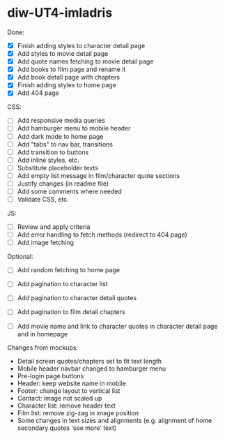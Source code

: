 # diw-UT4-imladris

Done:
- [x] Finish adding styles to character detail page
- [x] Add styles to movie detail page
- [x] Add quote names fetching to movie detail page
- [x] Add books to film page and rename it
- [x] Add book detail page with chapters
- [x] Finish adding styles to home page
- [x] Add 404 page

CSS:
- [ ] Add responsive media queries
- [ ] Add hamburger menu to mobile header
- [ ] Add dark mode to home page
- [ ] Add "tabs" to nav bar, transitions
- [ ] Add transition to buttons
- [ ] Add inline styles, etc.
- [ ] Substitute placeholder texts
- [ ] Add empty list message in film/character quote sections
- [ ] Justify changes (in readme file) 
- [ ] Add some comments where needed
- [ ] Validate CSS, etc.

JS:
- [ ] Review and apply criteria
- [ ] Add error handling to fetch methods (redirect to 404 page)
- [ ] Add image fetching
 
Optional:
- [ ] Add random fetching to home page
- [ ] Add pagination to character list
- [ ] Add pagination to character detail quotes
- [ ] Add pagination to film detail chapters
- [ ] Add movie name and link to character quotes in character detail page and in homepage


Changes from mockups:
- Detail screen quotes/chapters set to fit text length
- Mobile header navbar changed to hamburger menu
- Pre-login page buttons
- Header: keep website name in mobile
- Footer: change layout to vertical list
- Contact: image not scaled up
- Character list: remove header text
- Film list: remove zig-zag in image position
- Some changes in text sizes and alignments (e.g. alignment of home secondary quotes 'see more' text)
